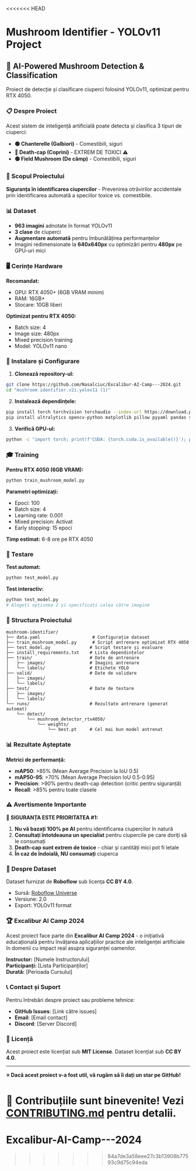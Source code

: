 <<<<<<< HEAD
# Mushroom Identifier - YOLOv11 Project
## 🍄 AI-Powered Mushroom Detection & Classification

Proiect de detecție și clasificare ciuperci folosind YOLOv11, optimizat pentru RTX 4050.

### 📋 Despre Proiect

Acest sistem de inteligență artificială poate detecta și clasifica 3 tipuri de ciuperci:

- **🟢 Chanterelle (Galbiori)** - Comestibili, siguri
- **🔴 Death-cap (Coprini)** - EXTREM DE TOXICI ⚠️
- **🟢 Field Mushroom (De câmp)** - Comestibili, siguri

### 🎯 Scopul Proiectului

**Siguranța în identificarea ciupercilor** - Prevenirea otrăvirilor accidentale prin identificarea automată a speciilor toxice vs. comestibile.

### 📊 Dataset

- **963 imagini** adnotate în format YOLOv11
- **3 clase** de ciuperci 
- **Augmentare automată** pentru îmbunătățirea performanțelor
- Imagini redimensionate la **640x640px** cu optimizări pentru **480px** pe GPU-uri mici

### 🖥️ Cerințe Hardware

**Recomandat:**
- GPU: RTX 4050+ (6GB VRAM minim)
- RAM: 16GB+
- Stocare: 10GB liberi

**Optimizat pentru RTX 4050:**
- Batch size: 4
- Image size: 480px
- Mixed precision training
- Model: YOLOv11 nano

### 🚀 Instalare și Configurare

1. **Clonează repository-ul:**
```bash
git clone https://github.com/Nasalciuc/Excalibur-AI-Camp---2024.git
cd "mushroom identifier.v2i.yolov11 (1)"
```

2. **Instalează dependințele:**
```bash
pip install torch torchvision torchaudio --index-url https://download.pytorch.org/whl/cu118
pip install ultralytics opencv-python matplotlib pillow pyyaml pandas seaborn
```

3. **Verifică GPU-ul:**
```bash
python -c "import torch; print(f'CUDA: {torch.cuda.is_available()}'); print(f'GPU: {torch.cuda.get_device_name()}')"
```

### 🎓 Training

**Pentru RTX 4050 (6GB VRAM):**
```bash
python train_mushroom_model.py
```

**Parametri optimizați:**
- Epoci: 100
- Batch size: 4
- Learning rate: 0.001
- Mixed precision: Activat
- Early stopping: 15 epoci

**Timp estimat:** 6-8 ore pe RTX 4050

### 🧪 Testare

**Test automat:**
```bash
python test_model.py
```

**Test interactiv:**
```bash
python test_model.py
# Alegeți opțiunea 2 și specificați calea către imagine
```

### 📁 Structura Proiectului

```
mushroom-identifier/
├── data.yaml                    # Configurație dataset
├── train_mushroom_model.py      # Script antrenare optimizat RTX 4050
├── test_model.py               # Script testare și evaluare
├── install_requirements.txt    # Lista dependințelor
├── train/                      # Date de antrenare
│   ├── images/                 # Imagini antrenare
│   └── labels/                 # Etichete YOLO
├── valid/                      # Date de validare
│   ├── images/
│   └── labels/
├── test/                       # Date de testare
│   ├── images/
│   └── labels/
└── runs/                       # Rezultate antrenare (generat automat)
    └── detect/
        └── mushroom_detector_rtx4050/
            └── weights/
                └── best.pt     # Cel mai bun model antrenat
```

### 📊 Rezultate Așteptate

**Metrici de performanță:**
- **mAP50**: >85% (Mean Average Precision la IoU 0.5)
- **mAP50-95**: >70% (Mean Average Precision IoU 0.5-0.95)
- **Precision**: >90% pentru death-cap detection (critic pentru siguranță)
- **Recall**: >85% pentru toate clasele

### ⚠️ Avertismente Importante

**🚨 SIGURANȚA ESTE PRIORITATEA #1:**

1. **Nu vă bazați 100% pe AI** pentru identificarea ciupercilor în natură
2. **Consultați întotdeauna un specialist** pentru ciupercile pe care doriți să le consumați
3. **Death-cap sunt extrem de toxice** - chiar și cantități mici pot fi letale
4. **În caz de îndoială, NU consumați** ciuperca

### 🔬 Despre Dataset

Dataset furnizat de **Roboflow** sub licența **CC BY 4.0**.
- Sursă: [Roboflow Universe](https://universe.roboflow.com/workspace-zbvbx/mushroom-identifier-lyqa4)
- Versiune: 2.0
- Export: YOLOv11 format

### 🏆 Excalibur AI Camp 2024

Acest proiect face parte din **Excalibur AI Camp 2024** - o inițiativă educațională pentru învățarea aplicațiilor practice ale inteligenței artificiale în domenii cu impact real asupra siguranței oamenilor.

**Instructor:** [Numele Instructorului]  
**Participanți:** [Lista Participanților]  
**Durată:** [Perioada Cursului]

### 📞 Contact și Suport

Pentru întrebări despre proiect sau probleme tehnice:
- **GitHub Issues**: [Link către issues]
- **Email**: [Email contact]
- **Discord**: [Server Discord]

### 📄 Licență

Acest proiect este licențiat sub **MIT License**.
Dataset licențiat sub **CC BY 4.0**.

---

**⭐ Dacă acest proiect v-a fost util, vă rugăm să îi dați un star pe GitHub!**

**🤝 Contribuțiile sunt binevenite!** Vezi [CONTRIBUTING.md](CONTRIBUTING.md) pentru detalii.
=======
# Excalibur-AI-Camp---2024
>>>>>>> 84a7de3a58eee27c3b13908b77593c9d75c94eda
